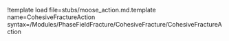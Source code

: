 !template load file=stubs/moose_action.md.template name=CohesiveFractureAction syntax=/Modules/PhaseFieldFracture/CohesiveFracture/CohesiveFractureAction
